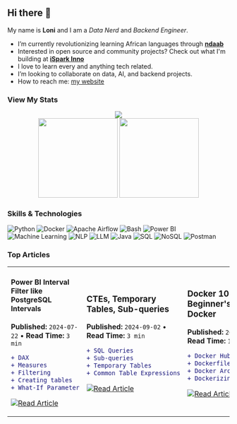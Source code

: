 ## Hi there 👋
My name is **Loni** and I am a _Data Nerd_ and _Backend Engineer_.

- I’m currently revolutionizing learning African languages through [**ndaab**](https://github.com/ndaab)
- Interested in open source and community projects? Check out what I'm building at [**iSpark Inno**](https://github.com/iSpark-Inno)
- I love to learn every and anything tech related.
- I’m looking to collaborate on data, AI, and backend projects.
- How to reach me: [my website](https://linktr.ee/loni_tande)

### View My Stats
<div align="center">
  <img src="https://github-readme-activity-graph.vercel.app/graph?username=Mimi97-aqua&theme=tokyo-night&hide_border=true&area=true"/>
</div>

<div align="center">
  <img height="180em" src="https://github-readme-stats.vercel.app/api?username=Mimi97-aqua&show_icons=true&theme=tokyonight&include_all_commits=true&count_private=true&hide_border=true"/>
  <img height="180em" src="https://github-readme-stats.vercel.app/api/top-langs/?username=Mimi97-aqua&layout=compact&langs_count=4&theme=tokyonight&include_all_commits=true&count_private=true&hide_border=true"/>
</div>

### Skills & Technologies

![Python](https://img.shields.io/badge/-Python-3776AB?style=for-the-badge&logo=python&logoColor=white)
![Docker](https://img.shields.io/badge/-Docker-2496ED?style=for-the-badge&logo=docker&logoColor=white)
![Apache Airflow](https://img.shields.io/badge/-Apache_Airflow-017CEE?style=for-the-badge&logo=apache-airflow&logoColor=white)
![Bash](https://img.shields.io/badge/-Bash-4EAA25?style=for-the-badge&logo=gnu-bash&logoColor=white)
![Power BI](https://img.shields.io/badge/-Power_BI-F2C811?style=for-the-badge&logo=chartdotjs&logoColor=black)
![Machine Learning](https://img.shields.io/badge/-Machine_Learning-FF6F00?style=for-the-badge&logo=tensorflow&logoColor=white)
![NLP](https://img.shields.io/badge/-NLP-4285F4?style=for-the-badge&logo=google&logoColor=white)
![LLM](https://img.shields.io/badge/-LLM-412991?style=for-the-badge&logo=openai&logoColor=white)
![Java](https://img.shields.io/badge/-Java-007396?style=for-the-badge&logo=coffeescript&logoColor=white)
![SQL](https://img.shields.io/badge/-SQL-336791?style=for-the-badge&logo=postgresql&logoColor=white)
![NoSQL](https://img.shields.io/badge/-NoSQL-47A248?style=for-the-badge&logo=mongodb&logoColor=white)
![Postman](https://img.shields.io/badge/-Postman-FF6C37?style=for-the-badge&logo=postman&logoColor=white)

<!--
### Currently Learning
![Rust](https://img.shields.io/badge/-Rust-000000?style=for-the-badge&logo=rust&logoColor=white)
![AWS](https://img.shields.io/badge/-AWS-FF9900?style=for-the-badge&logo=amazon&logoColor=white)
![GraphQL](https://img.shields.io/badge/-GraphQL-E10098?style=for-the-badge&logo=graphql&logoColor=white)
-->

### Top Articles
<table>
<tr>
<td width="100%">

#### Power BI Interval Filter like PostgreSQL Intervals
**Published:** `2024-07-22` • **Read Time:** `3 min`

```diff
+ DAX 
+ Measures
+ Filtering
+ Creating tables
+ What-If Parameter
```

[![Read Article](https://img.shields.io/badge/Read_Article-4CAF50?style=flat-square&logo=readthedocs&logoColor=white)](https://medium.com/@ebenyemiriam17/creating-an-interval-filter-in-power-bi-that-behaves-like-postgresql-intervals-54a7691c9e7a)

</td>

<td width="100%">

### CTEs, Temporary Tables, Sub-queries
**Published:** `2024-09-02` • **Read Time:** `3 min`

```diff
+ SQL Queries
+ Sub-queries
+ Temporary Tables
+ Common Table Expressions
```

[![Read Article](https://img.shields.io/badge/Read_Article-4CAF50?style=flat-square&logo=readthedocs&logoColor=white)](https://medium.com/@ebenyemiriam17/ctes-temporary-tables-and-subqueries-what-really-is-the-difference-a1ec758db560)
</td>

<td width="50%">
  
### Docker 101: A Beginner's Guide to Docker
**Published:** `2024-10-18` • **Read Time:** `10 min`

```diff
+ Docker Hub
+ Dockerfile
+ Docker Architecture
+ Dockerizing a simple app
```

[![Read Article](https://img.shields.io/badge/Read_Article-4CAF50?style=flat-square&logo=readthedocs&logoColor=white)](https://medium.com/@ebenyemiriam17/docker-101-a-beginners-guide-to-docker-36cf4c2f2959)
</td>

<td width="50%">

#### Data Data: The 1.5 Inter-Quartile Range Rule
**Published:** `2024-01-10` • **Read Time:** `5 min`

```diff
+ Z-Score
+ Quartliles & Outliers
+ Statistical Measures
+ Statistical Outlier Detection
```

[![Read Article](https://img.shields.io/badge/Read_Article-4CAF50?style=flat-square&logo=readthedocs&logoColor=white)](https://medium.com/@ebenyemiriam17/the-1-5inter-quartile-range-rule-881403f0cf7c)

</td>

</tr>
</table>

<!--
### My Trophies

<div align="center">
  <img src="https://github-profile-trophy.vercel.app/?username=Mimi97-aqua&theme=tokyonight&no-frame=true&no-bg=false&margin-w=4&row=1"/>
</div>
-->
